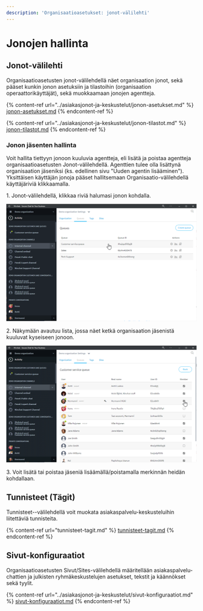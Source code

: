 ```yaml
---
description: 'Organisaatioasetukset: jonot-välilehti'
---
```


# Jonojen hallinta

## Jonot-välilehti <a href="jonot-valilehti" id="jonot-valilehti"></a>

Organisaatioasetusten jonot-välilehdellä näet organisaation jonot, sekä pääset kunkin jonon asetuksiin ja tilastoihin (organisaation operaattorikäyttäjät), sekä muokkaamaan jonojen agentteja.

{% content-ref url="../asiakasjonot-ja-keskustelut/jonon-asetukset.md" %}
[jonon-asetukset.md](../asiakasjonot-ja-keskustelut/jonon-asetukset.md)
{% endcontent-ref %}

{% content-ref url="../asiakasjonot-ja-keskustelut/jonon-tilastot.md" %}
[jonon-tilastot.md](../asiakasjonot-ja-keskustelut/jonon-tilastot.md)
{% endcontent-ref %}

### Jonon jäsenten hallinta <a href="jonon-jasenten-hallinta" id="jonon-jasenten-hallinta"></a>

Voit hallita tiettyyn jonoon kuuluvia agentteja, eli lisätä ja poistaa agentteja organisaatioasetusten Jonot-välilehdellä. Agenttien tulee olla lisättynä organisaation jäseniksi (ks. edellinen sivu "Uuden agentin lisääminen").\
Yksittäisen käyttäjän jonoja pääset hallitsemaan Organisaatio-välilehdellä käyttäjäriviä klikkaamalla.

1\. Jonot-välilehdellä, klikkaa riviä halumasi jonon kohdalla.

![Valitse jono, jonka vastaajia haluat muokata](../.gitbook/assets/organization-queues-select.png)

2\. Näkymään avautuu lista, jossa näet ketkä organisaation jäsenistä kuuluvat kyseiseen jonoon.

![Lisää tai poista organisaation jäseniä jonon vastaajista](../.gitbook/assets/organization-queues-members.png)

3\. Voit lisätä tai poistaa jäseniä lisäämällä/poistamalla merkinnän heidän kohdallaan.

## Tunnisteet (Tägit)  <a href="keskustelumerkintojen-hallinta-tagit" id="keskustelumerkintojen-hallinta-tagit"></a>

Tunnisteet--välilehdellä voit muokata asiakaspalvelu-keskusteluihin liitettäviä tunnisteita.

{% content-ref url="tunnisteet-tagit.md" %}
[tunnisteet-tagit.md](tunnisteet-tagit.md)
{% endcontent-ref %}

## Sivut-konfiguraatiot

Organisaatioasetusten Sivut/Sites-välilehdellä määritellään asiakaspalvelu-chattien ja julkisten ryhmäkeskustelujen asetukset, tekstit ja käännökset sekä tyylit.

{% content-ref url="../asiakasjonot-ja-keskustelut/sivut-konfiguraatiot.md" %}
[sivut-konfiguraatiot.md](../asiakasjonot-ja-keskustelut/sivut-konfiguraatiot.md)
{% endcontent-ref %}
